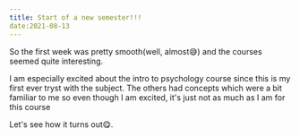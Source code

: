 ```yaml
---
title: Start of a new semester!!!
date:2021-08-13
---
```

<p>So the first week was pretty smooth(well, almost😅) and the courses seemed quite interesting.</p>


<p>I am especially excited about the intro to psychology course since this is my first ever tryst with the subject. The others had concepts which were a bit familiar to me so even though I am excited, it's just not as much as I am for this course</p>   


Let's see how it turns out😋.

